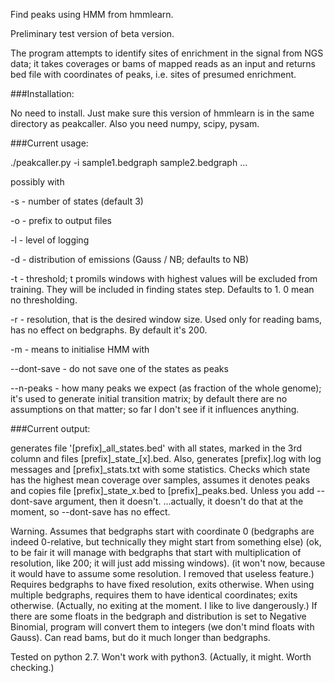Find peaks using HMM from hmmlearn.

Preliminary test version of beta version.

The program attempts to identify sites of enrichment
 in the signal from NGS data;
 it takes coverages or bams of mapped reads as an input
 and returns bed file with coordinates of peaks,
 i.e. sites of presumed enrichment.

###Installation:

No need to install. Just make sure this version of hmmlearn
 is in the same directory as peakcaller.
 Also you need numpy, scipy, pysam.

###Current usage:

./peakcaller.py -i sample1.bedgraph sample2.bedgraph ...

possibly with

-s - number of states (default 3)

-o - prefix to output files

-l - level of logging

-d - distribution of emissions (Gauss / NB; defaults to NB)

-t - threshold; t promils windows with highest values
     will be excluded from training.
     They will be included in finding states step.
     Defaults to 1. 0 mean no thresholding.

-r - resolution, that is the desired window size.
     Used only for reading bams, has no effect on bedgraphs.
     By default it's 200.

-m - means to initialise HMM with

--dont-save - do not save one of the states as peaks

--n-peaks - how many peaks we expect (as fraction of the whole genome);
            it's used to generate initial transition matrix;
            by default there are no assumptions on that matter;
            so far I don't see if it influences anything.

###Current output:

 generates
 file '[prefix]\_all\_states.bed' with all states,
 marked in the 3rd column and
 files [prefix]\_state\_[x].bed.
 Also, generates [prefix].log with log messages
 and [prefix]\_stats.txt with some statistics.
 Checks which state has the highest mean coverage over samples,
 assumes it denotes peaks and copies file [prefix]\_state\_x.bed to [prefix]\_peaks.bed.
 Unless you add --dont-save argument, then it doesn't.
 ...actually, it doesn't do that at the moment,
 so --dont-save has no effect.

Warning.
Assumes that bedgraphs 
 start with coordinate 0
 (bedgraphs are indeed 0-relative,
 but technically they might start from something else)
 (ok, to be fair it will manage with bedgraphs that start with multiplication of resolution,
 like 200; it will just add missing windows).
 (it won't now, because it would have to assume some resolution. I removed that useless feature.)
 Requires bedgraphs to have fixed resolution,
 exits otherwise.
 When using multiple bedgraphs,
 requires them to have identical coordinates;
 exits otherwise.
 (Actually, no exiting at the moment. I like to live dangerously.)
 If there are some floats in the bedgraph
 and distribution is set to Negative Binomial,
 program will convert them to integers
 (we don't mind floats with Gauss).
 Can read bams, but do it much longer than bedgraphs.

Tested on python 2.7. Won't work with python3.
(Actually, it might. Worth checking.)
